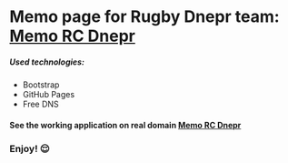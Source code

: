 # Memo page for Rugby Dnepr team: [Memo RC Dnepr](http://rugbydnepr.tk/)

##### Used technologies:

- Bootstrap
- GitHub Pages
- Free DNS

#### See the working application on real domain [Memo RC Dnepr](http://rugbydnepr.tk/)

### Enjoy! :relieved:
